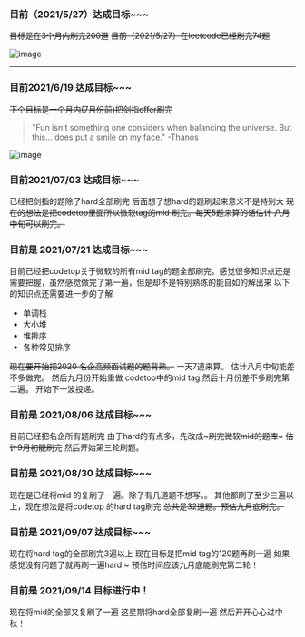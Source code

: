 ### 目前（2021/5/27）达成目标~~~
~~目标是在3个月内刷完200道~~
~~目前（2021/5/27）在leetcode已经刷完74题~~

![image](https://user-images.githubusercontent.com/84114842/119762263-f3ab3400-bedf-11eb-9d8d-2227b1387749.png)
***
### 目前2021/6/19 达成目标~~~ 
~~下个目标是一个月内(7月份前)把剑指offer刷完~~
> "Fun isn't something one considers when balancing the universe. But this... does put a smile on my face." -Thanos 

![image](https://user-images.githubusercontent.com/84114842/122631110-a21b5100-d0fb-11eb-8164-f2e9961ee7ce.png)
### 目前2021/07/03 达成目标~~~ 
已经把剑指的题除了hard全部刷完 后面想了想hard的题刷起来意义不是特别大
~~现在的想法是把codetop里面所以微软tag的mid 刷完。每天5题来算的话估计 八月中旬可以刷完。~~
### 目前是 2021/07/21 达成目标~~~ 
目前已经把codetop关于微软的所有mid tag的题全部刷完。感觉很多知识点还是需要把握，虽然感觉做完了第一遍，但是却不是特别熟练的能自如的解出来
以下的知识点还需要进一步的了解
- 单调栈
- 大小堆
- 堆排序
- 各种常见排序

~~现在要开始把2020 名企高频面试题的题背熟。~~
一天7道来算。
估计八月中旬能差不多做完。
然后九月份开始重做 codetop中的mid tag
然后十月份差不多刷完第二遍。
开始下一波投递。
### 目前是 2021/08/06 达成目标~~~ 
目前已经把名企所有题刷完
由于hard的有点多，先改成~~~刷完微软mid的题库~~~
~~估计9月初能刷完~~
然后开始第三轮刷题。
### 目前是 2021/08/30 达成目标~~~
现在是已经将mid 的复刷了一遍。除了有几道题不想写。。
其他都刷了至少三遍以上，现在想法是将codetop 的hard tag刷完
~~总共是32道题。预估九月底刷完。~~
### 目前是 2021/09/07 达成目标~~~
现在将hard tag的全部刷完3遍以上
~~现在目标是把mid tag的120题再刷一遍~~
如果感觉没有问题了就再刷一遍hard ~
预估时间应该九月底能刷完第二轮！
### 目前是 2021/09/14 目标进行中！
现在将mid的全部又复刷了一遍
这星期将hard全部复刷一遍
然后开开心心过中秋！

